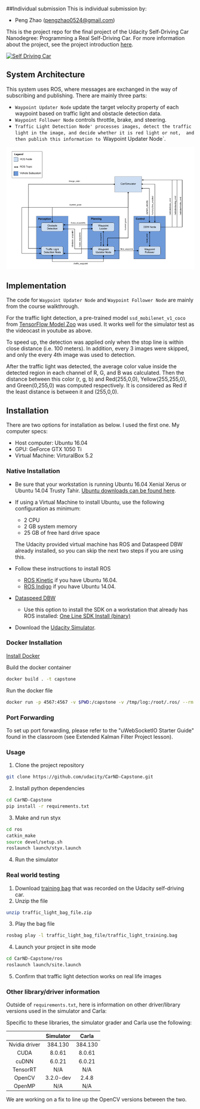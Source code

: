 ##Individual submission
This is individual submission by:
* Peng Zhao (pengzhao0524@gmail.com)

This is the project repo for the final project of the Udacity Self-Driving Car Nanodegree: Programming a Real Self-Driving Car. For more information about the project, see the project introduction [here](https://classroom.udacity.com/nanodegrees/nd013/parts/6047fe34-d93c-4f50-8336-b70ef10cb4b2/modules/e1a23b06-329a-4684-a717-ad476f0d8dff/lessons/462c933d-9f24-42d3-8bdc-a08a5fc866e4/concepts/5ab4b122-83e6-436d-850f-9f4d26627fd9).

[![Self Driving Car](https://img.youtube.com/vi/Z93ogIiEtDQ/0.jpg)](https://youtu.be/Z93ogIiEtDQ)

[image1]: ./imgs/system.png "system diagram"

## System Architecture 
This system uses ROS, where messages are exchanged in the way of subscribing and publishing. 
There are mainly three parts:
* `Waypoint Updater Node` update the target velocity property of each waypoint based on traffic light and obstacle detection data.
* `Waypoint Follower Node` controls throttle, brake, and steering.
* `Traffic Light Detection Node' processes images, detect the traffic light in the image, and decide whether it is red light or not, 
and then publish this information to `Waypoint Updater Node`.

![alt text][image1]

## Implementation
The code for `Waypoint Updater Node` and `Waypoint Follower Node` are mainly from the course walkthrough.

For the traffic light detection, a pre-trained model `ssd_mobilenet_v1_coco` from [TensorFlow Model Zoo](https://github.com/tensorflow/models/blob/master/research/object_detection/g3doc/detection_model_zoo.md) was used.
It works well for the simulator test as the videocast in youtube as above.

To speed up, the detection was applied only when the stop line is within close distance (i.e. 100 meters). In addition, every 3 images were skipped, and only the every 4th image was used to detection.

After the traffic light was detected, the average color value inside the detected region in each channel of R, G, and B was calculated. 
Then the distance between this color (r, g, b) and Red(255,0,0), Yellow(255,255,0), and Green(0,255,0) was computed respectively. 
It is considered as Red if the least distance is between it and (255,0,0).



## Installation
There are two options for installation as below. 
I used the first one. My computer specs:
* Host computer: Ubuntu 16.04
* GPU: GeForce GTX 1050 Ti
* Virtual Machine: VirturalBox 5.2

### Native Installation

* Be sure that your workstation is running Ubuntu 16.04 Xenial Xerus or Ubuntu 14.04 Trusty Tahir. [Ubuntu downloads can be found here](https://www.ubuntu.com/download/desktop).
* If using a Virtual Machine to install Ubuntu, use the following configuration as minimum:
  * 2 CPU
  * 2 GB system memory
  * 25 GB of free hard drive space

  The Udacity provided virtual machine has ROS and Dataspeed DBW already installed, so you can skip the next two steps if you are using this.

* Follow these instructions to install ROS
  * [ROS Kinetic](http://wiki.ros.org/kinetic/Installation/Ubuntu) if you have Ubuntu 16.04.
  * [ROS Indigo](http://wiki.ros.org/indigo/Installation/Ubuntu) if you have Ubuntu 14.04.
* [Dataspeed DBW](https://bitbucket.org/DataspeedInc/dbw_mkz_ros)
  * Use this option to install the SDK on a workstation that already has ROS installed: [One Line SDK Install (binary)](https://bitbucket.org/DataspeedInc/dbw_mkz_ros/src/81e63fcc335d7b64139d7482017d6a97b405e250/ROS_SETUP.md?fileviewer=file-view-default)
* Download the [Udacity Simulator](https://github.com/udacity/CarND-Capstone/releases).

### Docker Installation
[Install Docker](https://docs.docker.com/engine/installation/)

Build the docker container
```bash
docker build . -t capstone
```

Run the docker file
```bash
docker run -p 4567:4567 -v $PWD:/capstone -v /tmp/log:/root/.ros/ --rm -it capstone
```

### Port Forwarding
To set up port forwarding, please refer to the "uWebSocketIO Starter Guide" found in the classroom (see Extended Kalman Filter Project lesson).

### Usage

1. Clone the project repository
```bash
git clone https://github.com/udacity/CarND-Capstone.git
```

2. Install python dependencies
```bash
cd CarND-Capstone
pip install -r requirements.txt
```
3. Make and run styx
```bash
cd ros
catkin_make
source devel/setup.sh
roslaunch launch/styx.launch
```
4. Run the simulator

### Real world testing
1. Download [training bag](https://s3-us-west-1.amazonaws.com/udacity-selfdrivingcar/traffic_light_bag_file.zip) that was recorded on the Udacity self-driving car.
2. Unzip the file
```bash
unzip traffic_light_bag_file.zip
```
3. Play the bag file
```bash
rosbag play -l traffic_light_bag_file/traffic_light_training.bag
```
4. Launch your project in site mode
```bash
cd CarND-Capstone/ros
roslaunch launch/site.launch
```
5. Confirm that traffic light detection works on real life images

### Other library/driver information
Outside of `requirements.txt`, here is information on other driver/library versions used in the simulator and Carla:

Specific to these libraries, the simulator grader and Carla use the following:

|        | Simulator | Carla  |
| :-----------: |:-------------:| :-----:|
| Nvidia driver | 384.130 | 384.130 |
| CUDA | 8.0.61 | 8.0.61 |
| cuDNN | 6.0.21 | 6.0.21 |
| TensorRT | N/A | N/A |
| OpenCV | 3.2.0-dev | 2.4.8 |
| OpenMP | N/A | N/A |

We are working on a fix to line up the OpenCV versions between the two.
